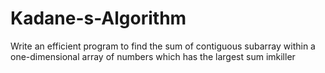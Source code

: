 # Kadane-s-Algorithm
Write an efficient  program to find the sum of contiguous subarray within a one-dimensional array of numbers which has the largest sum
imkiller
